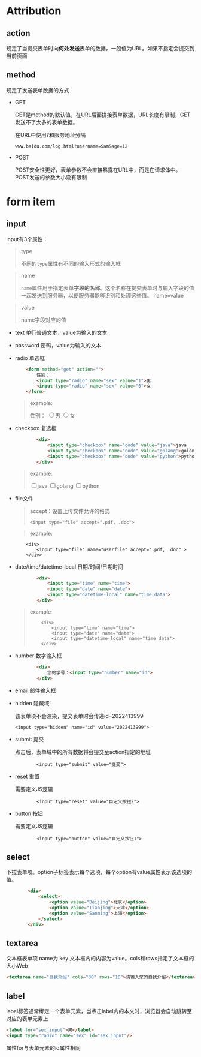 # Attribution

## action

规定了当提交表单时向**何处发送**表单的数据，一般值为URL。如果不指定会提交到当前页面

## method

规定了发送表单数据的方式

- GET

  GET是method的默认值，在URL后面拼接表单数据，URL长度有限制，GET发送不了太多的表单数据。

  在URL中使用?和服务地址分隔

  ```
  www.baidu.com/log.html?username=Sam&age=12
  ```


- POST

  POST安全性更好，表单参数不会直接暴露在URL中，而是在请求体中。POST发送的参数大小没有限制

  



# form item

## input

input有3个属性：

> type
>
> 不同的`type`属性有不同的输入形式的输入框

> name
>
> `name`属性用于指定表单**字段的名称**。这个名称在提交表单时与输入字段的值一起发送到服务器，以便服务器能够识别和处理这些值。
> name=value

> value
>
> name字段对应的值

- text 单行普通文本，value为输入的文本

- password 密码，value为输入的文本

- radio 单选框

  ```html
      <form method="get" action="">
          性别：
          <input type="radio" name="sex" value="1">男
          <input type="radio" name="sex" value="0">女
      </form>
  ```

  > example:
  >
  >  <form>
  >      <div>
  >          性别：
  >         <input type="radio" name="sex">男
  >         <input type="radio" name="sex">女
  >      </div>
  >  </form>

- checkbox 复选框

  ```html
          <div>
              <input type="checkbox" name="code" value="java">java 
              <input type="checkbox" name="code" value="golang">golang 
              <input type="checkbox" name="code" value="python">python 
          </div>
  ```

  > example:
  >          <div>
              <input type="checkbox" name="code" value="java">java 
              <input type="checkbox" name="code" value="golang">golang 
              <input type="checkbox" name="code" value="python">python 
          </div>
  
- file文件
  > accept：设置上传文件允许的格式
  >
  > ```
  > <input type="file" accept=".pdf, .doc">
  
  
  > example:
  >
          <div>
              <input type="file" name="userfile" accept=".pdf, .doc" > 
          </div>

- date/time/datetime-local 日期/时间/日期时间

  ```html
          <div>
              <input type="time" name="time">
              <input type="date" name="date">
              <input type="datetime-local" name="time_data">
          </div>
  ```

  > example
  >
  >         <div>
  >             <input type="time" name="time">
  >             <input type="date" name="date">
  >             <input type="datetime-local" name="time_data">
  >         </div>

- number 数字输入框

  ```html
          <div>
              您的学号：<input type="number" name="id">
          </div>
  ```

  
  
- email 邮件输入框

- hidden 隐藏域

  该表单项不会渲染，提交表单时会传递id=2022413999

  ```
  <input type="hidden" name="id" value="2022413999">
  ```

- submit 提交

  点击后，表单域中的所有数据将会提交至action指定的地址

  ```
          <input type="submit" value="提交">
  ```

- reset 重置

  需要定义JS逻辑

  ```
          <input type="reset" value="自定义按钮2">
  ```

- button 按钮

  需要定义JS逻辑
  
  ```
          <input type="button" value="自定义按钮1">
  ```
  
  

## select

下拉表单项。option子标签表示每个选项，每个option有value属性表示该选项的值。

```html
        <div>
            <select>
                <option value="Beijing">北京</option>
                <option value="Tianjing">天津</option>
                <option value="Sanming">上海</option>
            </select>
        </div>
```

## textarea

文本框表单项 name为 key 文本框内的内容为value。cols和rows指定了文本框的大小Web



```html
<textarea name="自我介绍" cols="30" rows="10">请输入您的自我介绍</textarea>
```

## label

label标签通常绑定一个表单元素，当点击label内的本文时，浏览器会自动跳转至对应的表单元素上

```html
<label for="sex_input">男</label>
<input type="radio" name="sex" id="sex_input"/> 
```

属性for与表单元素的id属性相同
